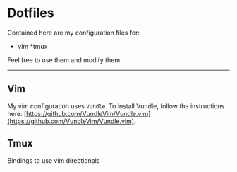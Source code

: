 # Dotfiles

Contained here are my configuration files for:

* vim
*tmux

Feel free to use them and modify them

---

## Vim

My vim configuration uses `Vundle`. To install Vundle, follow the instructions here: [https://github.com/VundleVim/Vundle.vim](https://github.com/VundleVim/Vundle.vim).


## Tmux

Bindings to use vim directionals
